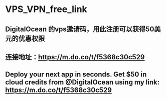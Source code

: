 # VPS_VPN_free_link
## DigitalOcean 的vps邀请码，用此注册可以获得50美元的优惠权限
## 连接地址：https://m.do.co/t/f5368c30c529
## Deploy your next app in seconds. Get $50 in cloud credits from @DigitalOcean using my link: https://m.do.co/t/f5368c30c529

